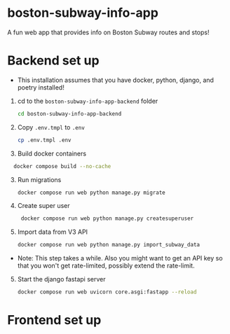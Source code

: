 # boston-subway-info-app

A fun web app that provides info on Boston Subway routes and stops!

# Backend set up

- This installation assumes that you have docker, python, django, and poetry installed!

1. cd to the `boston-subway-info-app-backend` folder

   ```bash
   cd boston-subway-info-app-backend
   ```

2. Copy `.env.tmpl` to `.env`

   ```bash
   cp .env.tmpl .env
   ```

3. Build docker containers

```bash
  docker compose build --no-cache
```

3. Run migrations

   ```bash
   docker compose run web python manage.py migrate
   ```

4. Create super user

   ```bash
    docker compose run web python manage.py createsuperuser
   ```

5. Import data from V3 API

   ```bash
   docker compose run web python manage.py import_subway_data
   ```

- Note: This step takes a while. Also you might want to get an API key so that you won't get rate-limited, possibly extend the rate-limit.

5. Start the django fastapi server

   ```bash
   docker compose run web uvicorn core.asgi:fastapp --reload
   ```

# Frontend set up
